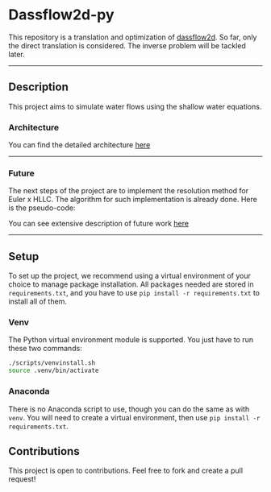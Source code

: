 # Dassflow2d-py

This repository is a translation and optimization of [dassflow2d](https://github.com/DassHydro/dassflow2d).
So far, only the direct translation is considered. The inverse problem will be tackled later.

---

## Description
This project aims to simulate water flows using the shallow water equations.

### Architecture

You can find the detailed architecture [here](docs/markdown/architecture.md)

---

### Future
The next steps of the project are to implement the resolution method for Euler x HLLC.
The algorithm for such implementation is already done. Here is the pseudo-code:

You can see extensive description of future work [here](docs/markdown/todo.md)

---

## Setup
To set up the project, we recommend using a virtual environment of your choice to manage package installation.
All packages needed are stored in `requirements.txt`, and you have to use `pip install -r requirements.txt` to install all of them.

### Venv
The Python virtual environment module is supported. You just have to run these two commands:
```bash
./scripts/venvinstall.sh
source .venv/bin/activate
```

### Anaconda

There is no Anaconda script to use, though you can do the same as with `venv`.
You will need to create a virtual environment, then use `pip install -r requirements.txt`.

## Contributions

This project is open to contributions. Feel free to fork and create a pull request!
